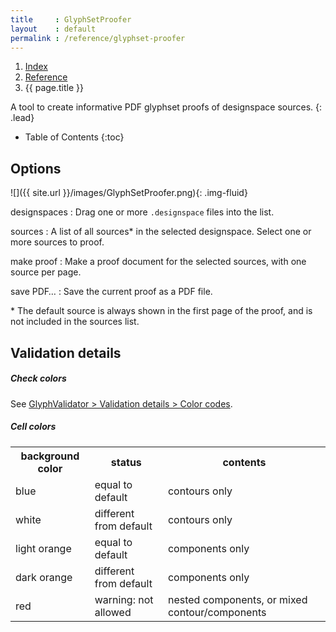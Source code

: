 ```yaml
---
title     : GlyphSetProofer
layout    : default
permalink : /reference/glyphset-proofer
---
```


<nav aria-label="breadcrumb">
  <ol class="breadcrumb small">
    <li class="breadcrumb-item"><a href="{{ site.url }}">Index</a></li>
    <li class="breadcrumb-item"><a href="{{ site.url }}/reference">Reference</a></li>
    <li class="breadcrumb-item active" aria-current="page">{{ page.title }}</li>
  </ol>
</nav>

A tool to create informative PDF glyphset proofs of designspace sources.
{: .lead}

* Table of Contents
{:toc}


Options
-------

![]({{ site.url }}/images/GlyphSetProofer.png){: .img-fluid}


designspaces
: Drag one or more `.designspace` files into the list.

sources
: A list of all sources\* in the selected designspace. Select one or more sources to proof.

make proof
: Make a proof document for the selected sources, with one source per page.

save PDF…
: Save the current proof as a PDF file.

\* The default source is always shown in the first page of the proof, and is not included in the sources list.  



Validation details
------------------

##### Check colors

See [GlyphValidator > Validation details > Color codes](glyph-validator).

##### Cell colors

<table class='table'>
<tr>
<th>background color</th>
<th>status</th>
<th>contents</th>
</tr>
<tr>
<td class='cells-contours-equal'>blue</td>
<td>equal to default</td>
<td>contours only</td>
</tr>
<tr>
<td class='cells-contours-different'>white</td>
<td>different from default</td>
<td>contours only</td>
</tr>
<tr>
<td class='cells-components-equal'>light orange</td>
<td>equal to default</td>
<td>components only</td>
</tr>
<tr>
<td class='cells-components-different'>dark orange</td>
<td>different from default</td>
<td>components only</td>
</tr>
<tr>
<td class='cells-warning'>red</td>
<td>warning: not allowed</td>
<td>nested components, or mixed contour/components</td>
</tr>
</table>
